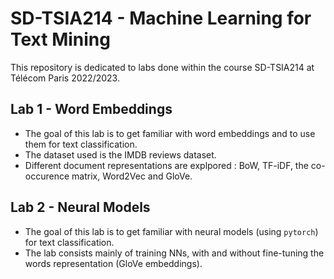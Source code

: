 # SD-TSIA214 - Machine Learning for Text Mining

This repository is dedicated to labs done within the course SD-TSIA214 at Télécom Paris 2022/2023. 

## Lab 1 - Word Embeddings

- The goal of this lab is to get familiar with word embeddings and to use them for text classification.
- The dataset used is the IMDB reviews dataset.
- Different document representations are explpored : BoW, TF-iDF, the co-occurence matrix, Word2Vec and GloVe.

## Lab 2 - Neural Models

- The goal of this lab is to get familiar with neural models (using `pytorch`) for text classification.
- The lab consists mainly of training NNs, with and without fine-tuning the words representation (GloVe embeddings).

